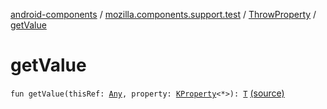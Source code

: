 [android-components](../../index.md) / [mozilla.components.support.test](../index.md) / [ThrowProperty](index.md) / [getValue](./get-value.md)

# getValue

`fun getValue(thisRef: `[`Any`](https://kotlinlang.org/api/latest/jvm/stdlib/kotlin/-any/index.html)`, property: `[`KProperty`](https://kotlinlang.org/api/latest/jvm/stdlib/kotlin.reflect/-k-property/index.html)`<*>): `[`T`](index.md#T) [(source)](https://github.com/mozilla-mobile/android-components/blob/master/components/support/test/src/main/java/mozilla/components/support/test/ThrowProperty.kt#L10)